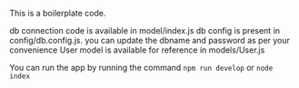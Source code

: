 This is a boilerplate code.

db connection code is available in model/index.js
db config is present in config/db.config.js. you can update the dbname and password as per your convenience
User model is available for reference in models/User.js


You can run the app by running the command
`npm run develop` or `node index`